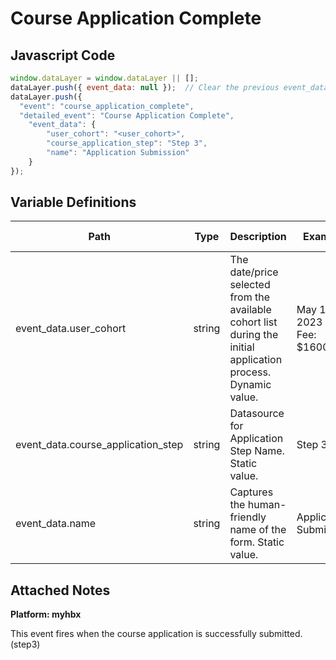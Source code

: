 # Course Application Complete

### 

## Javascript Code
```js
window.dataLayer = window.dataLayer || [];
dataLayer.push({ event_data: null });  // Clear the previous event_data object.
dataLayer.push({
  "event": "course_application_complete",
  "detailed_event": "Course Application Complete",
    "event_data": {
        "user_cohort": "<user_cohort>",
        "course_application_step": "Step 3",
        "name": "Application Submission"
    }
});
```

## Variable Definitions

|Path|Type|Description|Example|Pattern|Min Length|Max Length|Minimum|Maximum|Multiple Of|
| --- | --- | --- | --- | --- | --- | --- | --- | --- | --- |
|event_data.user_cohort|string|The date\/price selected from the available cohort list during the initial application process. Dynamic value. |May 10, 2023 - Fee: $1600|||||||
|event_data.course_application_step|string|Datasource for Application Step Name. Static value.| Step 3|||||||
|event_data.name|string|Captures the human-friendly name of the form. Static value.|Application Submission|||||||

## Attached Notes

<p><strong>Platform: myhbx</strong></p>
<p>This event fires when the course application is successfully submitted. (step3)</p>
